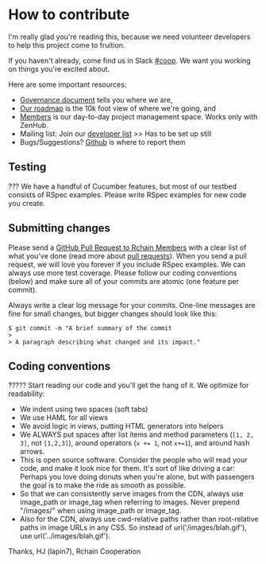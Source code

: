 # How to contribute

I'm really glad you're reading this, because we need volunteer developers to help this project come to fruition.

If you haven't already, come find us in Slack [#coop](https://ourchain.slack.com/). We want you working on things you're excited about.

Here are some important resources:

  * [Governance document](.....) tells you where we are,
  * [Our roadmap](...) is the 10k foot view of where we're going, and
  * [Members](https://github.com/rchain/Members/issues/#boards) is our day-to-day project management space. Works only with ZenHub.
  * Mailing list: Join our [developer list](http://groups.google.com/group/rchain/) >> Has to be set up still
  * Bugs/Suggestions? [Github](https://github.com/rchain/Members/issues/) is where to report them
  
## Testing
???
We have a handful of Cucumber features, but most of our testbed consists of RSpec examples. Please write RSpec examples for new code you create.

## Submitting changes

Please send a [GitHub Pull Request to Rchain Members](https://github.com/rchain/Members/pull/new/master) with a clear list of what you've done (read more about [pull requests](http://help.github.com/pull-requests/)). When you send a pull request, we will love you forever if you include RSpec examples. We can always use more test coverage. Please follow our coding conventions (below) and make sure all of your commits are atomic (one feature per commit).

Always write a clear log message for your commits. One-line messages are fine for small changes, but bigger changes should look like this:

    $ git commit -m "A brief summary of the commit
    > 
    > A paragraph describing what changed and its impact."

## Coding conventions

?????
Start reading our code and you'll get the hang of it. We optimize for readability:

  * We indent using two spaces (soft tabs)
  * We use HAML for all views
  * We avoid logic in views, putting HTML generators into helpers
  * We ALWAYS put spaces after list items and method parameters (`[1, 2, 3]`, not `[1,2,3]`), around operators (`x += 1`, not `x+=1`), and around hash arrows.
  * This is open source software. Consider the people who will read your code, and make it look nice for them. It's sort of like driving a car: Perhaps you love doing donuts when you're alone, but with passengers the goal is to make the ride as smooth as possible.
  * So that we can consistently serve images from the CDN, always use image_path or image_tag when referring to images. Never prepend "/images/" when using image_path or image_tag.
  * Also for the CDN, always use cwd-relative paths rather than root-relative paths in image URLs in any CSS. So instead of url('/images/blah.gif'), use url('../images/blah.gif').

Thanks,
HJ (lapin7), Rchain Cooperation
